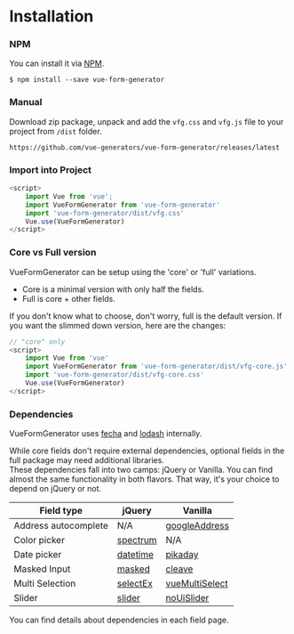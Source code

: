 # Installation

### NPM

You can install it via [NPM](http://npmjs.org/).

```
$ npm install --save vue-form-generator
```

### Manual

Download zip package, unpack and add the `vfg.css` and `vfg.js` file to your project from `/dist` folder.

```
https://github.com/vue-generators/vue-form-generator/releases/latest
```

### Import into Project

```js
<script>
    import Vue from 'vue';
    import VueFormGenerator from 'vue-form-generator'
    import 'vue-form-generator/dist/vfg.css'
    Vue.use(VueFormGenerator)
</script>
```


### Core vs Full version

VueFormGenerator can be setup using the 'core' or 'full' variations.
* Core is a minimal version with only half the fields.  
* Full is core + other fields.

If you don't know what to choose, don't worry, full is the default version.
If you want the slimmed down version, here are the changes:

```js
// "core" only
<script>
    import Vue from 'vue'
    import VueFormGenerator from 'vue-form-generator/dist/vfg-core.js'
    import 'vue-form-generator/dist/vfg-core.css'
    Vue.use(VueFormGenerator)
</script>
```

### Dependencies

VueFormGenerator uses [fecha](https://github.com/taylorhakes/fecha) and [lodash](https://lodash.com/) internally.

While core fields don't require external dependencies, optional fields in the full package may need additional libraries.  
These dependencies fall into two camps: jQuery or Vanilla. You can find almost the same functionality in both flavors.
That way, it's your choice to depend on jQuery or not.

| Field type | jQuery | Vanilla |
| --- | --- | --- |
| Address autocomplete | N/A | [googleAddress](googleaddress.md) |
| Color picker | [spectrum](spectrum.md) | N/A |
| Date picker | [datetime](datetime.md) | [pikaday](pikaday.md) |
| Masked Input | [masked](masked.md) | [cleave](cleave.md) |
| Multi Selection | [selectEx](selectex.md) | [vueMultiSelect](vuemultiselect.md) |
| Slider | [slider](slider.md) | [noUiSlider](nouislider.md) |

You can find details about dependencies in each field page.

